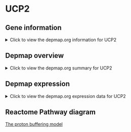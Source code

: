 <h1>UCP2</h1>

<h2>Gene information</h2>
<details>
  <summary>Click to view the depmap.org information for UCP2</summary>
  <iframe src="https://depmap.org/portal/gene/UCP2?tab=about" style="border:none;width:100%;height:800px"></iframe>
</details>

<h2>Depmap overview</h2>
<details>
  <summary>Click to view the depmap.org summary for UCP2</summary>
  <iframe src="https://depmap.org/portal/gene/UCP2?tab=overview" style="border:none;width:100%;height:800px"></iframe>
</details>

<h2>Depmap expression</h2>
<details>
  <summary>Click to view the depmap.org expression data for UCP2</summary>
  <iframe src="https://depmap.org/portal/gene/UCP2?tab=characterization" style="border:none;width:100%;height:800px"></iframe>
</details>



<h2>Reactome Pathway diagram</h2>
<a href="https://reactome.org/PathwayBrowser/#/R-HSA-167827" target="_BLANK">The proton buffering model</a>



